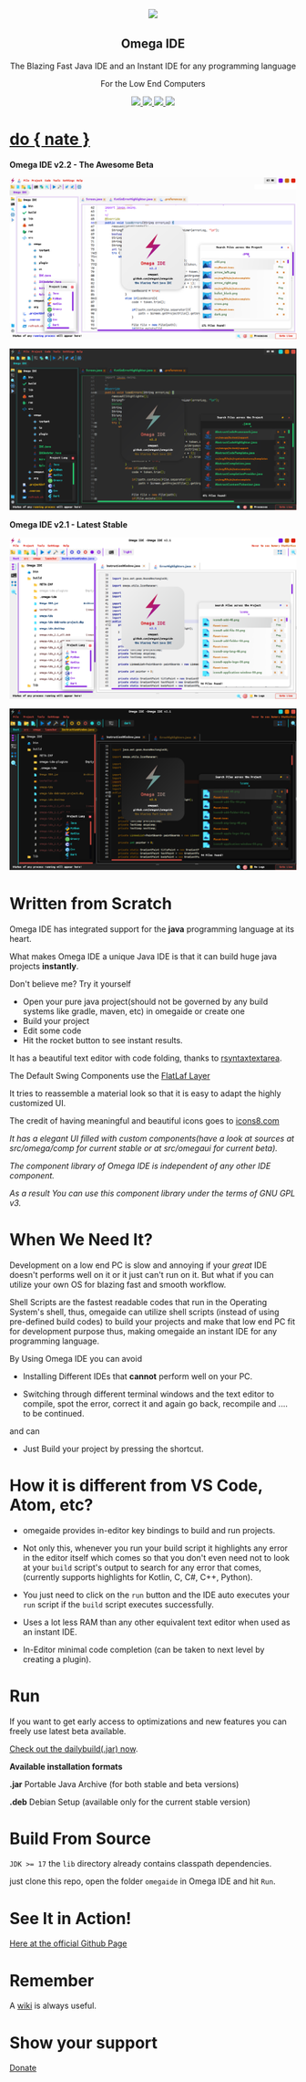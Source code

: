 <p align="center">
  <img width="140" src="https://raw.githubusercontent.com/omegaui/omegaide/main/res/omega_ide_icon128.png" />  
  <h2 align="center">Omega IDE</h2>
  <p align="center">The Blazing Fast Java IDE and an Instant IDE for any programming language</p>
  <p align="center">For the Low End Computers</p>
</p>
<p align="center">
  <a href="https://github.com/omegaui/omegaide/issues">
    <img src="https://img.shields.io/github/issues/omegaui/omegaide"/> 
  </a>
  <a href="https://github.com/omegaui/omegaide/network/members">
    <img src="https://img.shields.io/github/forks/omegaui/omegaide"/> 
  </a>  
  <a href="https://github.com/omegaui/omegaide/stargazers">
    <img src="https://img.shields.io/github/stars/omegaui/omegaide"/> 
    <a href="https://github.com/omegaui/omegaide/LICENSE">
  </a>
    <img src="https://img.shields.io/github/license/omegaui/omegaide"/> 
  </a>
</p>

<p align="center">
  <a href="https://github.com/omegaui/omegaide/blob/main/Donate.md">
    <h1>do { nate }</h1>
  </a>
</p>

**Omega IDE v2.2 - The Awesome Beta**

![](/res/light.png)

![](/res/dark.png)


**Omega IDE v2.1 - Latest Stable**

![](/images/light.png)

![](/images/dark.png)


# Written from Scratch
Omega IDE has integrated support for the **java** programming language at its heart.

What makes Omega IDE a unique Java IDE is that it can build huge java projects **instantly**.

Don't believe me? Try it yourself 

- Open your pure java project(should not be governed by any build systems like gradle, maven, etc) in omegaide or create one
- Build your project
- Edit some code
- Hit the rocket button to see instant results.

It has a beautiful text editor with code folding, thanks to [rsyntaxtextarea](https://github.com/bobbylight/RSyntaxTextArea).

The Default Swing Components use the [FlatLaf Layer](https://www.formdev.com/flatlaf)

It tries to reassemble a material look so that it is easy to adapt the highly customized UI.

The credit of having meaningful and beautiful icons goes to [icons8.com](https://icons8.com)

*It has a elegant UI filled with custom components(have a look at sources at src/omega/comp for current stable or at src/omegaui for current beta).*

*The component library of Omega IDE is independent of any other IDE component.*

*As a result You can use this component library under the terms of GNU GPL v3.*

# When We Need It?
Development on a low end PC is slow and annoying if your *great* IDE doesn't performs well on it or it just can't run on it.
But what if you can utilize your own OS for blazing fast and smooth workflow.

Shell Scripts are the fastest readable codes that run in the Operating System's shell, thus, omegaide can utilize shell scripts 
(instead of using pre-defined build codes) to
build your projects and make that low end PC fit for development purpose thus,
making omegaide an instant IDE for any programming language.

By Using Omega IDE you can avoid

- Installing Different IDEs that **cannot** perform well on your PC.

- Switching through different terminal windows and the text editor to compile, spot the error, correct it and again go back, 
recompile and .... to be continued.

and can

- Just Build your project by pressing the shortcut.

# How it is different from VS Code, Atom, etc?
- omegaide provides in-editor key bindings to build and run projects.

- Not only this, whenever you run your build script it highlights any error in the editor itself which comes so that
you don't even need not to look at your `build` script's output to search for any error that comes, 
(currently supports highlights for Kotlin, C, C#, C++, Python).

- You just need to click on the `run` button and the IDE auto executes your `run` script if the `build` script executes successfully.

- Uses a lot less RAM than any other equivalent text editor when used as an instant IDE.

- In-Editor minimal code completion (can be taken to next level by creating a plugin).

# Run
If you want to get early access to optimizations and new features you can freely use latest beta available.

[Check out the dailybuild(.jar) now](https://raw.githubusercontent.com/omegaui/omegaide/main/out/Omega%20IDE-dailybuild.jar).

**Available installation formats**

**.jar** Portable Java Archive (for both stable and beta versions)

**.deb** Debian Setup (available only for the current stable version)

# Build From Source
`JDK >= 17`
the `lib` directory already contains classpath dependencies.

just clone this repo, open the folder `omegaide` in Omega IDE and hit `Run`.

# See It in Action!

[Here at the official Github Page](https://omegaui.github.io/omegaide)

# Remember
A [wiki](https://github.com/omegaui/omegaide/wiki/Omega-IDE-Wiki-Home-Page) is always useful.

# Show your support
[Donate](https://github.com/omegaui/omegaide/blob/main/Donate.md)
